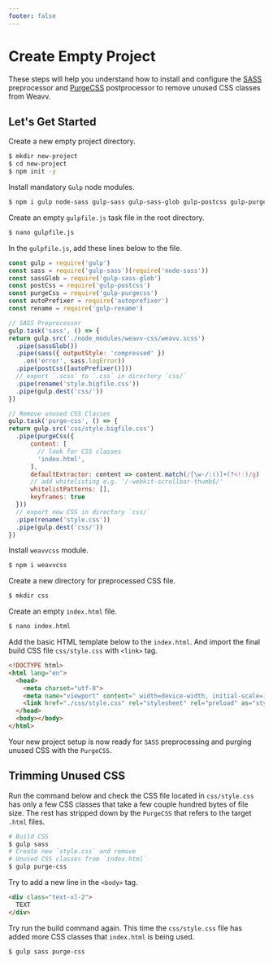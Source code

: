 ```yaml
---
footer: false
---
```


# Create Empty Project

These steps will help you understand how to install and configure the [SASS](https://sass-lang.com) preprocessor and [PurgeCSS](https://purgecss.com/plugins/gulp.html) postprocessor to remove unused CSS classes from Weavv.

## Let's Get Started

Create a new empty project directory.

```bash
$ mkdir new-project
$ cd new-project
$ npm init -y
```

Install mandatory `Gulp` node modules.

```bash
$ npm i gulp node-sass gulp-sass gulp-sass-glob gulp-postcss gulp-purgecss gulp-rename autoprefixer --save-dev
```

Create an empty `gulpfile.js` task file in the root directory.

```bash
$ nano gulpfile.js
```

In the `gulpfile.js`, add these lines below to the file.

```js
const gulp = require('gulp')
const sass = require('gulp-sass')(require('node-sass'))
const sassGlob = require('gulp-sass-glob')
const postCss = require('gulp-postcss')
const purgeCss = require('gulp-purgecss')
const autoPrefixer = require('autoprefixer')
const rename = require('gulp-rename')

// SASS Preprocessor
gulp.task('sass', () => {
return gulp.src('./node_modules/weavv-css/weavv.scss')
  .pipe(sassGlob())
  .pipe(sass({ outputStyle: 'compressed' })
    .on('error', sass.logError))
  .pipe(postCss([autoPrefixer()]))
  // export `.scss` to `.css` in directory `css/`
  .pipe(rename('style.bigfile.css'))
  .pipe(gulp.dest('css/'))
})

// Remove unused CSS Classes
gulp.task('purge-css', () => {
return gulp.src('css/style.bigfile.css')
  .pipe(purgeCss({
      content: [
        // look for CSS classes
        'index.html',
      ],
      defaultExtractor: content => content.match(/[\w-/:()]+(?<!:)/g) || [],
      // add whitelisting e.g. '/-webkit-scrollbar-thumb$/'
      whitelistPatterns: [],
      keyframes: true
  }))
  // export new CSS in directory `css/`
  .pipe(rename('style.css'))
  .pipe(gulp.dest('css/'))
})
```

Install `weavvcss` module.

```bash
$ npm i weavvcss
```

Create a new directory for preprocessed CSS file.

```bash
$ mkdir css
```

Create an empty `index.html` file.

```bash
$ nano index.html
```

Add the basic HTML template below to the `index.html`. And import the final build CSS file `css/style.css` with `<link>` tag.

```html
<!DOCTYPE html>
<html lang="en">
  <head>
    <meta charset="utf-8">
    <meta name="viewport" content=" width=device-width, initial-scale=1.0, maximum-scale=1.0">
    <link href="./css/style.css" rel="stylesheet" rel="preload" as="style" media="all">
  </head>
  <body></body>
</html>
```

Your new project setup is now ready for `SASS` preprocessing and purging unused CSS with the `PurgeCSS`.

## Trimming Unused CSS

Run the command below and check the CSS file located in `css/style.css` has only a few CSS classes that take a few couple hundred bytes of file size. The rest has stripped down by the `PurgeCSS` that refers to the target `.html` files.

```bash
# Build CSS
$ gulp sass
# Create new `style.css` and remove
# Unused CSS classes from `index.html`
$ gulp purge-css
```

Try to add a new line in the `<body>` tag.

```html
<div class="text-xl-2">
  TEXT
</div>
```

Try run the build command again. This time the `css/style.css` file has added more CSS classes that `index.html` is being used.

```bash
$ gulp sass purge-css
```


